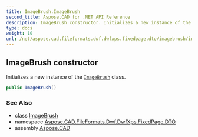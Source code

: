 ```yaml
---
title: ImageBrush.ImageBrush
second_title: Aspose.CAD for .NET API Reference
description: ImageBrush constructor. Initializes a new instance of the ImageBrush class
type: docs
weight: 10
url: /net/aspose.cad.fileformats.dwf.dwfxps.fixedpage.dto/imagebrush/imagebrush/
---
```

## ImageBrush constructor

Initializes a new instance of the [`ImageBrush`](../) class.

```csharp
public ImageBrush()
```

### See Also

* class [ImageBrush](../)
* namespace [Aspose.CAD.FileFormats.Dwf.DwfXps.FixedPage.DTO](../../../aspose.cad.fileformats.dwf.dwfxps.fixedpage.dto/)
* assembly [Aspose.CAD](../../../)


